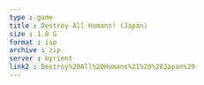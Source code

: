 ```yaml
---
type : game
title : Destroy All Humans! (Japan)
size : 1.8 G
format : iso
archive : zip
server : myrient
link2 : Destroy%20All%20Humans%21%20%28Japan%29
---
```


